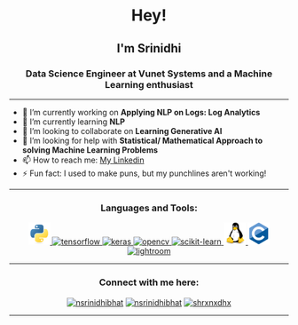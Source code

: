 <h1 align="center">Hey!</h1>
<h2 align="center">I'm Srinidhi</h2>
<h3 align="center">Data Science Engineer at Vunet Systems and a Machine Learning enthusiast</h3>

<hr>

- 🔭 I’m currently working on **Applying NLP on Logs: Log Analytics**
- 🌱 I’m currently learning **NLP**
- 👯 I’m looking to collaborate on **Learning Generative AI** 
- 🤔 I’m looking for help with **Statistical/ Mathematical Approach to solving Machine Learning Problems**
- 📫 How to reach me: [My Linkedin](https://www.linkedin.com/in/srinidhi-bhat-gg/)
- ⚡ Fun fact: I used to make puns, but my punchlines aren't working! 

<hr>

<h3 align="center">Languages and Tools:</h3>
<p align="center"> 
<a href="https://www.python.org" target="_blank"> <img src="https://raw.githubusercontent.com/devicons/devicon/master/icons/python/python-original.svg" alt="python" width="40" height="40"/> </a> 
<a href="https://www.tensorflow.org" target="_blank"> <img src="https://www.vectorlogo.zone/logos/tensorflow/tensorflow-icon.svg" alt="tensorflow" width="40" height="40"/> </a> <a href="https://keras.io/" target="_blank"> <img src="https://upload.wikimedia.org/wikipedia/commons/a/ae/Keras_logo.svg" alt="keras" width="40" height="40"/> </a> 
<a href="https://opencv.org/" target="_blank"> <img src="https://upload.wikimedia.org/wikipedia/commons/thumb/3/32/OpenCV_Logo_with_text_svg_version.svg/146px-OpenCV_Logo_with_text_svg_version.svg.png" alt="opencv" width="40" height="40"/> </a> 
<a href="https://scikit-learn.org/stable/" target="_blank"> <img src="https://upload.wikimedia.org/wikipedia/commons/0/05/Scikit_learn_logo_small.svg" alt="scikit-learn" width="40" height="40"/> </a> 
<a href="https://www.linux.org/" target="_blank"> <img src="https://raw.githubusercontent.com/devicons/devicon/master/icons/linux/linux-original.svg" alt="linux" width="40" height="40"/> </a> 
<a href="https://www.cprogramming.com/" target="_blank"> <img src="https://raw.githubusercontent.com/devicons/devicon/master/icons/c/c-original.svg" alt="c" width="40" height="40"/> </a> 
<a href="https://www.adobe.com/in/products/photoshop-lightroom.html" target="_blank"> <img src="https://upload.wikimedia.org/wikipedia/commons/b/b6/Adobe_Photoshop_Lightroom_CC_logo.svg" alt="lightroom" width="40" height="40"/> </a> 

<hr>


<h3 align="center">Connect with me here:</h3>
<p align="center">
<a href="https://twitter.com/nsrinidhibhat" target="blank"><img align="center" src="https://i.ibb.co/P4wygw7/2.png" alt="nsrinidhibhat" height="40" width="40" /></a>
<a href="https://www.linkedin.com/in/srinidhi-bhat-gg/" target="blank"><img align="center" src="https://i.ibb.co/h7q0c48/5.png" alt="nsrinidhibhat" height="40" width="40" /></a>
<a href="https://www.kaggle.com/ggsri123" target="blank"><img align="center" src="https://cdn4.iconfinder.com/data/icons/logos-and-brands/512/189_Kaggle_logo_logos-512.png" alt="shrxnxdhx" height="40" width="40" /></a>
</p>
  
<hr>
